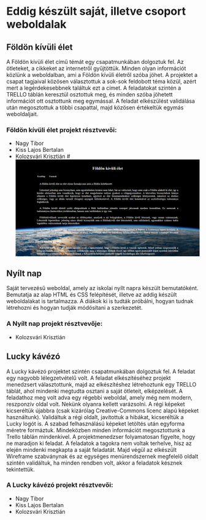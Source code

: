 # Eddig készült saját, illetve csoport weboldalak
## Földön kívüli élet
A Földön kívüli élet című témát egy csapatmunkában dolgoztuk fel. Az ötleteket, a cikkeket az internetről gyűjtöttük. Minden olyan információt közlünk a weboldalban, ami a Földön kívüli életről szóba jöhet. A projektet a csapat tagjaival közösen választottuk a sok-sok feldobott téma közül, azért mert a legérdekesebbnek találtuk ezt a címet. A feladatokat szintén a TRELLO táblán keresztül osztottuk meg, és minden szóba jöhetett információt ott osztottunk meg egymással. A feladat elkészülést validálása után megosztottuk a többi csapattal, majd közösen értékeltük egymás weboldaljait.
### Földön kívüli élet projekt résztvevői:
- Nagy Tibor
- Kiss Lajos Bertalan
- Kolozsvári Krisztián
#![Földön kívüli élet](foldonkivuli.png)
## Nyílt nap
Saját tervezésű weboldal, amely az iskolai nyílt napra készült bemutatóként. Bemutatja az alap HTML és CSS felépítését, illetve az addig készült weboldalakat is tartalmazza. A diákok ki is tudták próbálni, hogyan tudnak létrehozni és hogyan tudják módósítani a szerkezetét.
### A Nyílt nap projekt résztvevője:
- Kolozsvári Krisztián
## Lucky kávézó
A Lucky kávézó projektet szintén csapatmunkában dolgoztuk fel. A feladat egy nagyobb lélegzetvételű volt. A feladat elkészítéséhez projekt menedzsert választottunk, majd az elkészítéshez létrehoztunk egy TRELLO táblát, ahol mindenki megtudta osztani a saját ötleteit, elképzelését. A feladathoz meg volt adva egy régebbi weboldal, amely még nem modern, reszponzív oldal volt. Nekünk olyanra kellett varázsolni. A régi képeket kicseréltük újabbra (csak kizárólag Creative-Commons licenc alapú képeket használtunk). Validáltuk a régi oldalt, javítottuk a hibákat, kicseréltük a Lucky logót is. A szabad felhasználású képeket letöltés után egyforma méretre formáztuk. Mindeközben minden információt megosztottunk a Trello táblán mindenkivel. A projektmenedzser folyamatosan figyelte, hogy ne maradjon ki feladat. A feladatok a tagokra nem voltak terhelve, hisz az elején mindenki megkapta a saját feladatát. Majd végül az elkészült Wireframe szabványnak és az egységes menürendszernek megfelelő oldalt szintén validáltuk, ha minden rendben volt, akkor a feladatok késznek tekintettük.
### A Lucky kávézó projekt résztvevői:
- Nagy Tibor
- Kiss Lajos Bertalan
- Kolozsvári Krisztián

